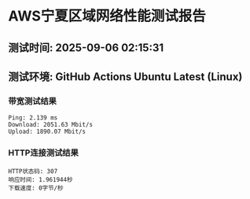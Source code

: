 # AWS宁夏区域网络性能测试报告
## 测试时间: 2025-09-06 02:15:31
## 测试环境: GitHub Actions Ubuntu Latest (Linux)

### 带宽测试结果
```
Ping: 2.139 ms
Download: 2051.63 Mbit/s
Upload: 1890.07 Mbit/s
```

### HTTP连接测试结果
```
HTTP状态码: 307
响应时间: 1.961944秒
下载速度: 0字节/秒
```

